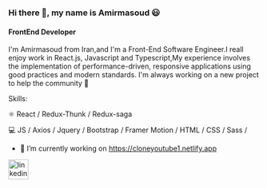 
### Hi there 👋, my name is Amirmasoud 😃
#### FrontEnd Developer


I'm Amirmasoud from Iran,and I'm a Front-End Software Engineer.I reall enjoy work in React.js, Javascript and Typescript,My experience involves the implementation of performance-driven, responsive applications using good practices and modern standards.
I'm always working on a new project to help the community 🥰

Skills:

⚛️ React / Redux-Thunk / Redux-saga 

💻 JS /  Axios /  Jquery / Bootstrap / Framer Motion  /  HTML / CSS / Sass /

- 🔭 I’m currently working on https://cloneyoutube1.netlify.app 


[<img src='https://cdn.jsdelivr.net/npm/simple-icons@3.0.1/icons/linkedin.svg' alt='linkedin' height='40'>](https://www.linkedin.com/in/https://www.linkedin.com/in/amirmasoudgaravand//)  



<!--
**amirmasoudgaravand/AmirmasoudGaravand** is a ✨ _special_ ✨ repository because its `README.md` (this file) appears on your GitHub profile.

Here are some ideas to get you started:

- 🔭 I’m currently working on ...
- 🌱 I’m currently learning ...
- 👯 I’m looking to collaborate on ...
- 🤔 I’m looking for help with ...
- 💬 Ask me about ...
- 📫 How to reach me: ...
- 😄 Pronouns: ...
- ⚡ Fun fact: ...
-->
